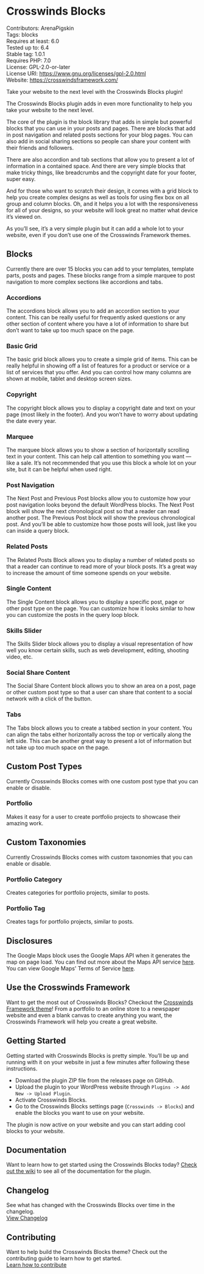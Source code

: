 # Crosswinds Blocks
Contributors:      ArenaPigskin  
Tags:              blocks  
Requires at least: 6.0  
Tested up to:      6.4  
Stable tag:        1.0.1  
Requires PHP:      7.0  
License:           GPL-2.0-or-later  
License URI:       https://www.gnu.org/licenses/gpl-2.0.html  
Website:           https://crosswindsframework.com/

Take your website to the next level with the Crosswinds Blocks plugin!

The Crosswinds Blocks plugin adds in even more functionality to help you take your website to the next level.

The core of the plugin is the block library that adds in simple but powerful blocks that you can use in your posts and pages. There are blocks that add in post navigation and related posts sections for your blog pages. You can also add in social sharing sections so people can share your content with their friends and followers.

There are also accordion and tab sections that allow you to present a lot of information in a contained space. And there are very simple blocks that make tricky things, like breadcrumbs and the copyright date for your footer, super easy.

And for those who want to scratch their design, it comes with a grid block to help you create complex designs as well as tools for using flex box on all group and column blocks. Oh, and it helps you a lot with the responsiveness for all of your designs, so your website will look great no matter what device it’s viewed on.

As you’ll see, it’s a very simple plugin but it can add a whole lot to your website, even if you don’t use one of the Crosswinds Framework themes.

## Blocks
Currently there are over 15 blocks you can add to your templates, template parts, posts and pages. These blocks range from a simple marquee to post navigation to more complex sections like accordions and tabs.

### Accordions
The accordions block allows you to add an accordion section to your content. This can be really useful for frequently asked questions or any other section of content where you have a lot of information to share but don’t want to take up too much space on the page.

### Basic Grid
The basic grid block allows you to create a simple grid of items. This can be really helpful in showing off a list of features for a product or service or a list of services that you offer. And you can control how many columns are shown at mobile, tablet and desktop screen sizes.

### Copyright
The copyright block allows you to display a copyright date and text on your page (most likely in the footer). And you won’t have to worry about updating the date every year.

### Marquee
The marquee block allows you to show a section of horizontally scrolling text in your content. This can help call attention to something you want — like a sale. It’s not recommended that you use this block a whole lot on your site, but it can be helpful when used right.

### Post Navigation
The Next Post and Previous Post blocks allow you to customize how your post navigation looks beyond the default WordPress blocks. The Next Post block will show the next chronological post so that a reader can read another post. The Previous Post block will show the previous chronological post. And you’ll be able to customize how those posts will look, just like you can inside a query block.

### Related Posts
The Related Posts Block allows you to display a number of related posts so that a reader can continue to read more of your block posts. It’s a great way to increase the amount of time someone spends on your website.

### Single Content
The Single Content block allows you to display a specific post, page or other post type on the page. You can customize how it looks similar to how you can customize the posts in the query loop block.

### Skills Slider
The Skills Slider block allows you to display a visual representation of how well you know certain skills, such as web development, editing, shooting video, etc.

### Social Share Content
The Social Share Content block allows you to show an area on a post, page or other custom post type so that a user can share that content to a social network with a click of the button.

### Tabs
The Tabs block allows you to create a tabbed section in your content. You can align the tabs either horizontally across the top or vertically along the left side. This can be another great way to present a lot of information but not take up too much space on the page.

## Custom Post Types
Currently Crosswinds Blocks comes with one custom post type that you can enable or disable.

### Portfolio
Makes it easy for a user to create portfolio projects to showcase their amazing work.

## Custom Taxonomies
Currently Crosswinds Blocks comes with custom taxonomies that you can enable or disable.

### Portfolio Category
Creates categories for portfolio projects, similar to posts.

### Portfolio Tag
Creates tags for portfolio projects, similar to posts.

## Disclosures
The Google Maps block uses the Google Maps API when it generates the map on page load. You can find out more about the Maps API service [here](https://developers.google.com/maps). You can view Google Maps' Terms of Service [here](https://cloud.google.com/maps-platform/terms).

## Use the Crosswinds Framework
Want to get the most out of Crosswinds Blocks? Checkout the [Crosswinds Framework theme](https://github.com/JMWebDevelopment/crosswinds-framework)! From a portfolio to an online store to a newspaper website and even a blank canvas to create anything you want, the Crosswinds Framework will help you create a great website.

## Getting Started
Getting started with Crosswinds Blocks is pretty simple. You’ll be up and running with it on your website in just a few minutes after following these instructions.

- Download the plugin ZIP file from the releases page on GitHub.
- Upload the plugin to your WordPress website through `Plugins -> Add New -> Upload Plugin`.
- Activate Crosswinds Blocks.
- Go to the Crosswinds Blocks settings page (`Crosswinds -> Blocks`) and enable the blocks you want to use on your website.

The plugin is now active on your website and you can start adding cool blocks to your website.

## Documentation
Want to learn how to get started using the Crosswinds Blocks today? [Check out the wiki](https://github.com/JMWebDevelopment/crosswinds-blocks/wiki) to see all of the documentation for the plugin.

## Changelog
See what has changed with the Crosswinds Blocks over time in the changelog.  
[View Changelog](CHANGELOG.md)

## Contributing
Want to help build the Crosswinds Blocks theme? Check out the contributing guide to learn how to get started.  
[Learn how to contribute](CONTRIBUTING.md)

